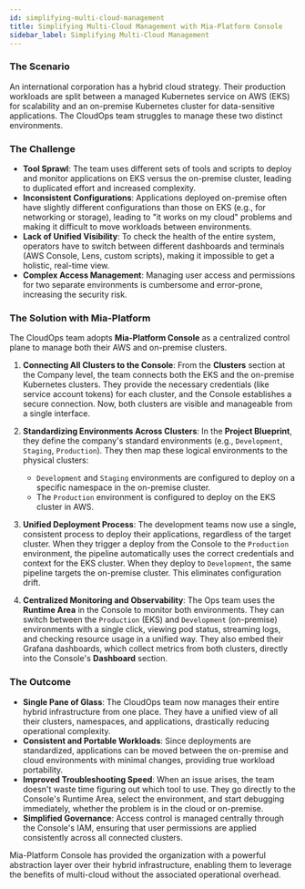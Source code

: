 ```yaml
---
id: simplifying-multi-cloud-management
title: Simplifying Multi-Cloud Management with Mia-Platform Console
sidebar_label: Simplifying Multi-Cloud Management
---
```


### The Scenario

An international corporation has a hybrid cloud strategy. Their production workloads are split between a managed Kubernetes service on AWS (EKS) for scalability and an on-premise Kubernetes cluster for data-sensitive applications. The CloudOps team struggles to manage these two distinct environments.

### The Challenge

* **Tool Sprawl**: The team uses different sets of tools and scripts to deploy and monitor applications on EKS versus the on-premise cluster, leading to duplicated effort and increased complexity.
* **Inconsistent Configurations**: Applications deployed on-premise often have slightly different configurations than those on EKS (e.g., for networking or storage), leading to "it works on my cloud" problems and making it difficult to move workloads between environments.
* **Lack of Unified Visibility**: To check the health of the entire system, operators have to switch between different dashboards and terminals (AWS Console, Lens, custom scripts), making it impossible to get a holistic, real-time view.
* **Complex Access Management**: Managing user access and permissions for two separate environments is cumbersome and error-prone, increasing the security risk.

### The Solution with Mia-Platform

The CloudOps team adopts **Mia-Platform Console** as a centralized control plane to manage both their AWS and on-premise clusters.

1.  **Connecting All Clusters to the Console**: From the **Clusters** section at the Company level, the team connects both the EKS and the on-premise Kubernetes clusters. They provide the necessary credentials (like service account tokens) for each cluster, and the Console establishes a secure connection. Now, both clusters are visible and manageable from a single interface.

2.  **Standardizing Environments Across Clusters**: In the **Project Blueprint**, they define the company's standard environments (e.g., `Development`, `Staging`, `Production`). They then map these logical environments to the physical clusters:
    * `Development` and `Staging` environments are configured to deploy on a specific namespace in the on-premise cluster.
    * The `Production` environment is configured to deploy on the EKS cluster in AWS.

3.  **Unified Deployment Process**: The development teams now use a single, consistent process to deploy their applications, regardless of the target cluster. When they trigger a deploy from the Console to the `Production` environment, the pipeline automatically uses the correct credentials and context for the EKS cluster. When they deploy to `Development`, the same pipeline targets the on-premise cluster. This eliminates configuration drift.

4.  **Centralized Monitoring and Observability**: The Ops team uses the **Runtime Area** in the Console to monitor both environments. They can switch between the `Production` (EKS) and `Development` (on-premise) environments with a single click, viewing pod status, streaming logs, and checking resource usage in a unified way. They also embed their Grafana dashboards, which collect metrics from both clusters, directly into the Console's **Dashboard** section.

### The Outcome

* **Single Pane of Glass**: The CloudOps team now manages their entire hybrid infrastructure from one place. They have a unified view of all their clusters, namespaces, and applications, drastically reducing operational complexity.
* **Consistent and Portable Workloads**: Since deployments are standardized, applications can be moved between the on-premise and cloud environments with minimal changes, providing true workload portability.
* **Improved Troubleshooting Speed**: When an issue arises, the team doesn't waste time figuring out which tool to use. They go directly to the Console's Runtime Area, select the environment, and start debugging immediately, whether the problem is in the cloud or on-premise.
* **Simplified Governance**: Access control is managed centrally through the Console's IAM, ensuring that user permissions are applied consistently across all connected clusters.

Mia-Platform Console has provided the organization with a powerful abstraction layer over their hybrid infrastructure, enabling them to leverage the benefits of multi-cloud without the associated operational overhead.
